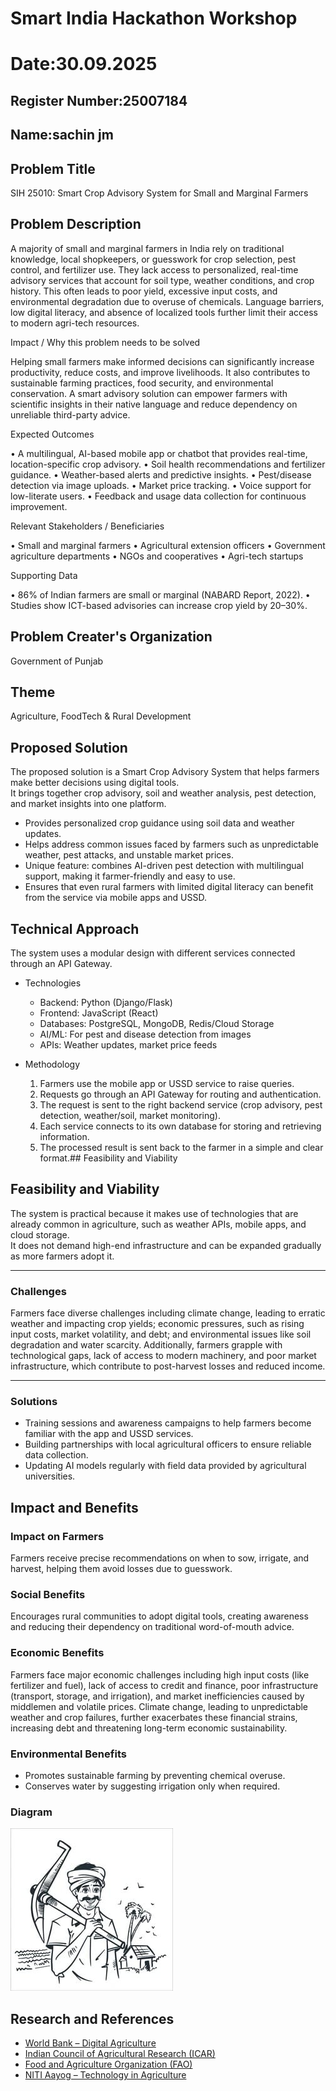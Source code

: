 # Smart India Hackathon Workshop
# Date:30.09.2025
## Register Number:25007184
## Name:sachin jm
## Problem Title
SIH 25010: Smart Crop Advisory System for Small and Marginal Farmers
## Problem Description
A majority of small and marginal farmers in India rely on traditional knowledge, local shopkeepers, or guesswork for crop selection, pest control, and fertilizer use. They lack access to personalized, real-time advisory services that account for soil type, weather conditions, and crop history. This often leads to poor yield, excessive input costs, and environmental degradation due to overuse of chemicals. Language barriers, low digital literacy, and absence of localized tools further limit their access to modern agri-tech resources.

Impact / Why this problem needs to be solved

Helping small farmers make informed decisions can significantly increase productivity, reduce costs, and improve livelihoods. It also contributes to sustainable farming practices, food security, and environmental conservation. A smart advisory solution can empower farmers with scientific insights in their native language and reduce dependency on unreliable third-party advice.

Expected Outcomes

• A multilingual, AI-based mobile app or chatbot that provides real-time, location-specific crop advisory.
• Soil health recommendations and fertilizer guidance.
• Weather-based alerts and predictive insights.
• Pest/disease detection via image uploads.
• Market price tracking.
• Voice support for low-literate users.
• Feedback and usage data collection for continuous improvement.

Relevant Stakeholders / Beneficiaries

• Small and marginal farmers
• Agricultural extension officers
• Government agriculture departments
• NGOs and cooperatives
• Agri-tech startups

Supporting Data

• 86% of Indian farmers are small or marginal (NABARD Report, 2022).
• Studies show ICT-based advisories can increase crop yield by 20–30%.

## Problem Creater's Organization
Government of Punjab

## Theme
Agriculture, FoodTech & Rural Development

## Proposed Solution
The proposed solution is a Smart Crop Advisory System that helps farmers make better decisions using digital tools.  
It brings together crop advisory, soil and weather analysis, pest detection, and market insights into one platform.

- Provides personalized crop guidance using soil data and weather updates.  
- Helps address common issues faced by farmers such as unpredictable weather, pest attacks, and unstable market prices.  
- Unique feature: combines AI-driven pest detection with multilingual support, making it farmer-friendly and easy to use.  
- Ensures that even rural farmers with limited digital literacy can benefit from the service via mobile apps and USSD.

## Technical Approach
The system uses a modular design with different services connected through an API Gateway.

- Technologies  
  - Backend: Python (Django/Flask)  
  - Frontend: JavaScript (React)  
  - Databases: PostgreSQL, MongoDB, Redis/Cloud Storage  
  - AI/ML: For pest and disease detection from images  
  - APIs: Weather updates, market price feeds  

- Methodology  
  1. Farmers use the mobile app or USSD service to raise queries.  
  2. Requests go through an API Gateway for routing and authentication.  
  3. The request is sent to the right backend service (crop advisory, pest detection, weather/soil, market monitoring).  
  4. Each service connects to its own database for storing and retrieving information.  
  5. The processed result is sent back to the farmer in a simple and clear format.## Feasibility and Viability
## Feasibility and Viability
The system is practical because it makes use of technologies that are already common in agriculture, such as weather APIs, mobile apps, and cloud storage.  
It does not demand high-end infrastructure and can be expanded gradually as more farmers adopt it.

---

### Challenges
Farmers face diverse challenges including climate change, leading to erratic weather and impacting crop yields; economic pressures, such as rising input costs, market volatility, and debt; and environmental issues like soil degradation and water scarcity. Additionally, farmers grapple with technological gaps, lack of access to modern machinery, and poor market infrastructure, which contribute to post-harvest losses and reduced income. 


---

### Solutions
- Training sessions and awareness campaigns to help farmers become familiar with the app and USSD services.  
- Building partnerships with local agricultural officers to ensure reliable data collection.  
- Updating AI models regularly with field data provided by agricultural universities.  

## Impact and Benefits
### Impact on Farmers
Farmers receive precise recommendations on when to sow, irrigate, and harvest, helping them avoid losses due to guesswork.  

### Social Benefits
Encourages rural communities to adopt digital tools, creating awareness and reducing their dependency on traditional word-of-mouth advice.  

### Economic Benefits
Farmers face major economic challenges including high input costs (like fertilizer and fuel), lack of access to credit and finance, poor infrastructure (transport, storage, and irrigation), and market inefficiencies caused by middlemen and volatile prices. Climate change, leading to unpredictable weather and crop failures, further exacerbates these financial strains, increasing debt and threatening long-term economic sustainability. 
 

### Environmental Benefits
- Promotes sustainable farming by preventing chemical overuse.  
- Conserves water by suggesting irrigation only when required.  

### Diagram
![alt text](sachu.jpg)


## Research and References
- [World Bank – Digital Agriculture](https://www.worldbank.org/en/topic/agriculture/brief/digital-agriculture)  
- [Indian Council of Agricultural Research (ICAR)](https://icar.org.in/)  
- [Food and Agriculture Organization (FAO)](https://www.fao.org/home/en)  
- [NITI Aayog – Technology in Agriculture](https://www.niti.gov.in/)